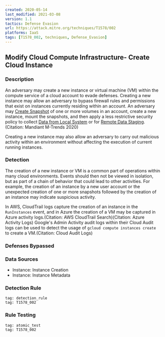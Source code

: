 ```yaml
---
created: 2020-05-14
last_modified: 2021-03-08
version: 1.1
tactics: Defense Evasion
url: https://attack.mitre.org/techniques/T1578/002
platforms: IaaS
tags: [T1578_002, techniques, Defense_Evasion]
---
```


## Modify Cloud Compute Infrastructure- Create Cloud Instance

### Description

An adversary may create a new instance or virtual machine (VM) within the compute service of a cloud account to evade defenses. Creating a new instance may allow an adversary to bypass firewall rules and permissions that exist on instances currently residing within an account. An adversary may [Create Snapshot](https://attack.mitre.org/techniques/T1578/001) of one or more volumes in an account, create a new instance, mount the snapshots, and then apply a less restrictive security policy to collect [Data from Local System](https://attack.mitre.org/techniques/T1005) or for [Remote Data Staging](https://attack.mitre.org/techniques/T1074/002).(Citation: Mandiant M-Trends 2020)

Creating a new instance may also allow an adversary to carry out malicious activity within an environment without affecting the execution of current running instances.

### Detection

The creation of a new instance or VM is a common part of operations within many cloud environments. Events should then not be viewed in isolation, but as part of a chain of behavior that could lead to other activities. For example, the creation of an instance by a new user account or the unexpected creation of one or more snapshots followed by the creation of an instance may indicate suspicious activity.

In AWS, CloudTrail logs capture the creation of an instance in the <code>RunInstances</code> event, and in Azure the creation of a VM may be captured in Azure activity logs.(Citation: AWS CloudTrail Search)(Citation: Azure Activity Logs) Google's Admin Activity audit logs within their Cloud Audit logs can be used to detect the usage of <code>gcloud compute instances create</code> to create a VM.(Citation: Cloud Audit Logs)

### Defenses Bypassed



### Data Sources

  - Instance: Instance Creation
  -  Instance: Instance Metadata
### Detection Rule

```query
tag: detection_rule
tag: T1578_002
```

### Rule Testing

```query
tag: atomic_test
tag: T1578_002
```

